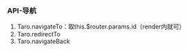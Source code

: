 ### API-导航

1. Taro.navigateTo：取this.$router.params.id（render内就可）
2. Taro.redirectTo
3. Taro.navigateBack